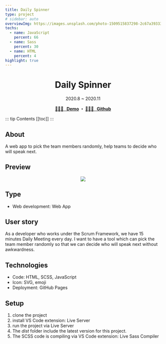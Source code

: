 ```yaml
---
title: Daily Spinner
type: project
# sidebar: auto
overviewImg: https://images.unsplash.com/photo-1509515837298-2c67a3933321?ixlib=rb-1.2.1&ixid=eyJhcHBfaWQiOjEyMDd9&auto=format&fit=crop&w=934&q=80
techs:
  - name: JavaScript
    percent: 66
  - name: Sass
    percent: 30
  - name: HTML
    percent: 4
highlight: true
---
```


<h1 align="center">Daily Spinner</h1>
<div align="center">2020.8 ~ 2020.11</div>

<p align="center">
  <strong>
   <a href="http://bit.ly/dailyspinner">🤹🏻‍♂️ &nbsp; Demo</a>
   ・ <a href="https://github.com/JooYoo/js-dailySpinner">👨🏻‍💻 &nbsp; Github</a>
  </strong>
</p>

::: tip Contents
[[toc]]
:::

## About

A web app to pick the team members randomly, help teams to decide who will speak next.

## Preview

<p align="center">
  <img src="https://media2.giphy.com/media/2K44FM6XOXf9czA9PC/giphy.gif" />
</p>

## Type

- Web development: Web App

## User story

As a developer who works under the Scrum Framework, we have 15 minutes Daily Meeting every day. I want to have a tool which can pick the team member randomly so that we can decide who will speak next without awkwardness.

## Technologies

- Code: HTML, SCSS, JavaScript
- Icon: SVG, emoji
- Deployment: GitHub Pages

## Setup

1. clone the project
2. install VS Code extension: Live Server
3. run the project via Live Server
4. The _dist_ folder include the latest version for this project.
5. The SCSS code is compiling via VS Code extension: Live Sass Compiler
